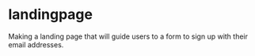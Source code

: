 # landingpage

Making a landing page that will guide users to a form to sign up with their email addresses.